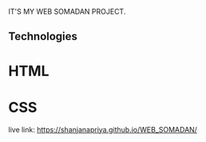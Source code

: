 IT'S MY WEB SOMADAN PROJECT.

## Technologies
# HTML
# CSS

live link: https://shanjanapriya.github.io/WEB_SOMADAN/